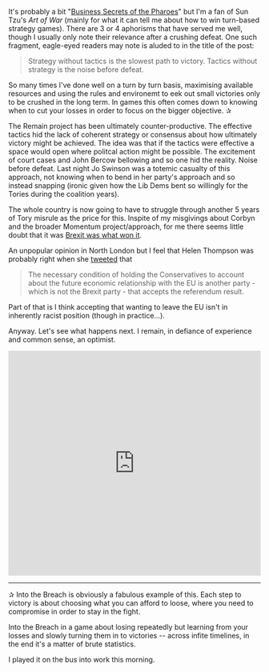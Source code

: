 It's probably a bit "[Business Secrets of the Pharoes](https://www.goodreads.com/book/show/24484375-business-secrets-of-the-pharaohs)" but I'm a fan of Sun Tzu's _Art of War_ (mainly for what it can tell me about how to win turn-based strategy games). There are 3 or 4 aphorisms that have served me well, though I usually only note their relevance after a crushing defeat. One such fragment, eagle-eyed readers may note is aluded to in the title of the post:

>Strategy without tactics is the slowest path to victory. Tactics without strategy is the noise before defeat.

So many times I've done well on a turn by turn basis, maximising available resources and using the rules and environemt to eek out small victories only to be crushed in the long term. In games this often comes down to knowing when to cut your losses in order to focus on the bigger objective. ✰

The Remain project has been ultimately counter-productive. The effective tactics hid the lack of coherent strategy or consensus about how ultimately victory might be achieved. The idea was that if the tactics were effective a space would open where politcal action might be possible. The excitement of court cases and John Bercow bellowing and so one hid the reality. Noise before defeat. Last night Jo Swinson was a totemic casualty of this approach, not knowing when to bend in her party's approach and so instead snapping (ironic given how the Lib Dems bent so willingly for the Tories during the coalition years).

The whole country is now going to have to struggle through another 5 years of Tory misrule as the price for this. Inspite of my misgivings about Corbyn and the broader Momentum project/approach, for me there seems little doubt that it was [Brexit was what won it](https://twitter.com/LaurenLeatherby/status/1205360591965216768).

An unpopular opinion in North London but I feel that Helen Thompson was probably right when she <a href="https://twitter.com/HelenHet20/status/1203621884396335105">tweeted</a> that 

>The necessary condition of holding the Conservatives to account about the future economic relationship with the EU is another party - which is not the Brexit party - that accepts the referendum result.

Part of that is I think accepting that wanting to leave the EU isn't in inherently racist position (though in practice...).

Anyway. Let's see what happens next. I remain, in defiance of experience and common sense, an optimist.

<iframe allow="autoplay *; encrypted-media *;" frameborder="0" height="450" style="width:100%;max-width:660px;overflow:hidden;background:transparent;" sandbox="allow-forms allow-popups allow-same-origin allow-scripts allow-storage-access-by-user-activation allow-top-navigation-by-user-activation" src="https://embed.music.apple.com/gb/playlist/england/pl.u-5V2lsWXV3a"></iframe>

---

✰  Into the Breach is obviously a fabulous example of this. Each step to victory is about choosing what you can afford to loose, where you need to compromise in order to stay in the fight.

Into the Breach in a game about losing repeatedly but learning from your losses and slowly turning them in to victories -- across infite timelines, in the end it's a matter of brute statistics.

I played it on the bus into work this morning.